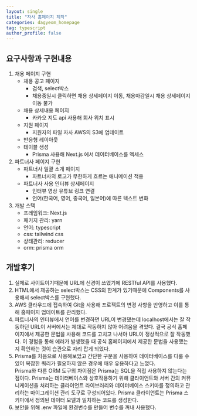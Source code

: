 ```yaml
---
layout: single
title: "자사 홈페이지 제작"
categories: dagyeom_homepage
tag: typescript
author_profile: false
---
```


## 요구사항과 구현내용
1. 채용 페이지 구현
    - 채용 공고 페이지
        - 검색, select박스
        - 채용중일시 클릭하면 채용 상세페이지 이동, 채용마감일시 채용 상세페이지 이동 불가
    - 채용 상세내용 페이지
        - 카카오 지도 api 사용해 회사 위치 표시
    - 지원 페이지
        - 지원자의 파일 자사 AWS의 S3에 업데이트
    - 반응형 레이아웃
    - 테이블 생성
        - Prisma 사용해 Next.js 에서 데이터베이스를 엑세스
2. 파트너사 페이지 구현
    - 파트너사 일괄 소개 페이지
       -  파트너사의 로고가 무한하게 흐르는 애니메이션 적용
    - 파트너사 사용 인터뷰 상세페이지
        - 인터뷰 영상 유튜브 링크 연결
        - 언어(한국어, 영어, 중국어, 일본어)에 따른 텍스트 변화
3. 개발 스택
    - 프레임워크: Next.js 
    - 패키지 관리: yarn 
    - 언어: typescript
    - css: tailwind css
    - 상태관리: reducer
    - orm: prisma orm


## 개발후기
1. 실제로 사이트이기때문에 URL에 신경이 쓰였기에 RESTful API를 사용했다. 
2. HTML에서 제공하는 select박스는 CSS의 한계가 있기때문에 Components를 사용해서 select박스를 구현했다.
3. AWS 클라우드에 접속하여 Git을 사용해 프로젝트의 변경 사항을 반영하고 이를 통해 홈페이지 업데이트를 관리했다.
4. 파트너사의 인터뷰에서 언어를 변경하면 URL이 변경됐는데 localhost에서는 잘 작동하던 URL이 서버에서는 제대로 작동하지 않아 어려움을 겪었다. 결국 공식 홈페이지에서 제공한 문법을 사용해 코드를 고치고 나서야 URL이 정상적으로 잘 작동했다. 이 경험을 통해 에러가 발생했을 때 공식 홈페이지에서 제공한 문법을 사용했는지 확인하는 것이 습관으로 자리 잡게 되었다. 
5. Prisma를 처음으로 사용해보았고 간단한 구문을 사용하여 데이터베이스를 다룰 수 있어 복잡한 쿼리가 필요하지 않은 경우에 매우 유용하다고 느꼈다.  
Prisma와 다른 ORM 도구의 차이점은 Prisma는 SQL을 직접 사용하지 않는다는 점이다. Prisma는 데이터베이스와 상호작용하기 위해 클라이언트와 서버 간의 커뮤니케이션을 처리하는 클라이언트 라이브러리와 데이터베이스 스키마를 정의하고 관리하는 마이그레이션 관리 도구로 구성되어있다. Prisma 클라이언트는 Prisma 스키마에서 정의된 데이터 모델과 일치하는 코드를 생성한다. 
6. 보안을 위해 .env 파일에 환경변수를 만들어 변수를 꺼내 사용했다.